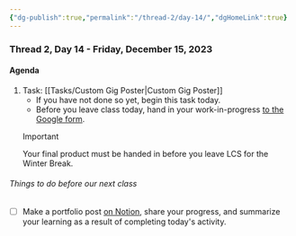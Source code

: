 ```yaml
---
{"dg-publish":true,"permalink":"/thread-2/day-14/","dgHomeLink":true}
---
```


### Thread 2, Day 14 - Friday, December 15, 2023
#### Agenda
1. Task: [[Tasks/Custom Gig Poster\|Custom Gig Poster]]
	- If you have not done so yet, begin this task today.
	- Before you leave class today, hand in your work-in-progress [to the Google form](https://docs.google.com/forms/d/e/1FAIpQLScYEG6oLgAFN9DR16LC10Hkie5T75342qqwgCTxrKWbZ-GYLA/viewform).
	> [!IMPORTANT]
	> Your final product must be handed in before you leave LCS for the Winter Break.

###### Things to do before our next class
- [ ] Make a portfolio post [on Notion](https://notion.so), share your progress, and summarize your learning as a result of completing today's activity.